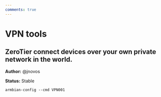 ```yaml
---
comments: true
---
```


# VPN tools

## ZeroTier connect devices over your own private network in the world.

**Author:** @jnovos

**Status:** Stable


~~~ custombash
armbian-config --cmd VPN001
~~~

